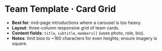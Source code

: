 # Team Template · Card Grid

- **Best for**: mid-page introductions where a carousel is too heavy.
- **Layout**: three-column responsive grid of team cards.
- **Content fields**: `title`, `subtitle`, `members[]` (uses photo, role, bio).
- **Notes**: limit bios to ~160 characters for even heights; ensure imagery is square.
